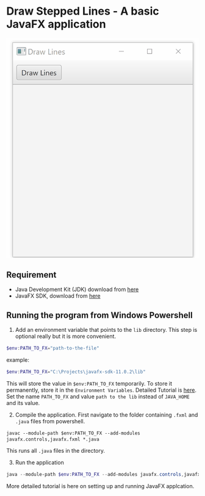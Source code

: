 # Draw Stepped Lines - A basic JavaFX application

![](draw-stepped-lines.gif)

## Requirement

- Java Development Kit (JDK) download from [here](http://jdk.java.net/15/)
- JavaFX SDK, download from [here](https://gluonhq.com/products/javafx/)

## Running the program from Windows Powershell

1. Add an environment variable that points to the `lib` directory. This step is optional really but it is more convenient.

```powershell
$env:PATH_TO_FX="path-to-the-file"
```

example:

```powershell
$env:PATH_TO_FX="C:\Projects\javafx-sdk-11.0.2\lib"
```

This will store the value in `$env:PATH_TO_FX` temporarily. To store it permanently, store it in the `Environment Variables`. Detailed Tutorial is [here](https://www.baeldung.com/java-home-on-windows-7-8-10-mac-os-x-linux). Set the name `PATH_TO_FX` and value `path to the lib` instead of `JAVA_HOME` and its value.

2. Compile the application. First navigate to the folder containing `.fxml` and `.java` files from powershell.

```
javac --module-path $env:PATH_TO_FX --add-modules javafx.controls,javafx.fxml *.java
```

This runs all `.java` files in the directory.

3. Run the application

```powershell
java --module-path $env:PATH_TO_FX --add-modules javafx.controls,javafx.fxml DrawSteppedLines
```

More detailed tutorial is here on setting up and running JavaFX applcation.
